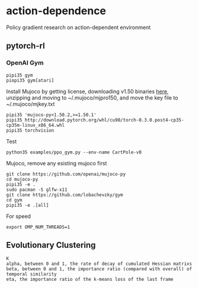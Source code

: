 # action-dependence
Policy gradient research on action-dependent environment

##  pytorch-rl

### OpenAI Gym

```
pipi35 gym
piopi35 gym[atari]
```

Install Mujoco by getting license, downloading v1.50 binaries [here](https://www.roboti.us/download/mjpro150_linux.zip), unzipping and moving to ~/.mujoco/mjpro150, and move the key file to ~/.mujoco/mjkey.txt

```
pipi35 'mujoco-py<1.50.2,>=1.50.1'
pipi35 http://download.pytorch.org/whl/cu90/torch-0.3.0.post4-cp35-cp35m-linux_x86_64.whl
pipi35 torchvision
```

Test
```
python35 examples/ppo_gym.py --env-name CartPole-v0
```

Mujoco, remove any esisting mujoco first
```
git clone https://github.com/openai/mujoco-py
cd mujoco-py
pipi35 -e .
sudo pacman -S glfw-x11
git clone https://github.com/lobachevzky/gym
cd gym
pipi35 -e .[all]
```

For speed
```
export OMP_NUM_THREADS=1
```

## Evolutionary Clustering

```
K 
alpha, between 0 and 1, the rate of decay of cumulated Hessian matrixs
beta, between 0 and 1, the importance ratio (compared with overall) of temporal similarity
eta, the importance ratio of the k-means loss of the last frame
```
